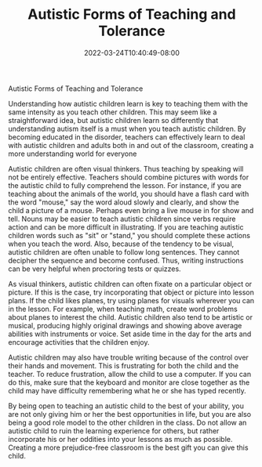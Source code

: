 ﻿---
title: "Autistic Forms of Teaching and Tolerance"
date: 2022-03-24T10:40:49-08:00
description: "Text Tips for Web Success"
featured_image: "/images/Text.jpg"
tags: ["Text"]
---

Autistic Forms of Teaching and Tolerance

Understanding how autistic children learn is key to teaching them with the same intensity as you teach other children. This may seem like a straightforward idea, but autistic children learn so differently that understanding autism itself is a must when you teach autistic children. By becoming educated in the disorder, teachers can effectively learn to deal with autistic children and adults both in and out of the classroom, creating a more understanding world for everyone

Autistic children are often visual thinkers. Thus teaching by speaking will not be entirely effective. Teachers should combine pictures with words for the autistic child to fully comprehend the lesson. For instance, if you are teaching about the animals of the world, you should have a flash card with the word "mouse," say the word aloud slowly and clearly, and show the child a picture of a mouse. Perhaps even bring a live mouse in for show and tell. Nouns may be easier to teach autistic children since verbs require action and can be more difficult in illustrating. If you are teaching autistic children words such as "sit" or "stand," you should complete these actions when you teach the word. Also, because of the tendency to be visual, autistic children are often unable to follow long sentences. They cannot decipher the sequence and become confused. Thus, writing instructions can be very helpful when proctoring tests or quizzes. 

As visual thinkers, autistic children can often fixate on a particular object or picture. If this is the case, try incorporating that object or picture into lesson plans. If the child likes planes, try using planes for visuals wherever you can in the lesson. For example, when teaching math, create word problems about planes to interest the child. Autistic children also tend to be artistic or musical, producing highly original drawings and showing above average abilities with instruments or voice. Set aside time in the day for the arts and encourage activities that the children enjoy.

Autistic children may also have trouble writing because of the control over their hands and movement. This is frustrating for both the child and the teacher. To reduce frustration, allow the child to use a computer. If you can do this, make sure that the keyboard and monitor are close together as the child may have difficulty remembering what he or she has typed recently. 

By being open to teaching an autistic child to the best of your ability, you are not only giving him or her the best opportunities in life, but you are also being a good role model to the other children in the class. Do not allow an autistic child to ruin the learning experience for others, but rather incorporate his or her oddities into your lessons as much as possible. Creating a more prejudice-free classroom is the best gift you can give this child.

